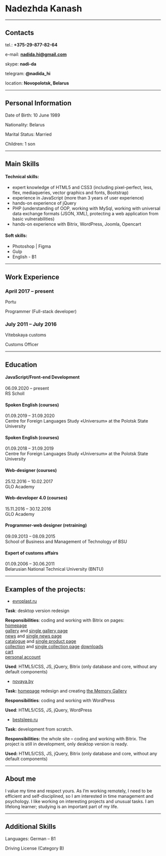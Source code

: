 # Nadezhda Kanash

***

## Contacts

tel.:       **+375-29-877-82-64**

e-mail:     **nadida.hi@gmail.com**  

skype:      **nadi-da**  

telegram:   **@nadida_hi**  

location:    **Novopolotsk, Belarus**

***

## Personal Information

Date of Birth:	10 June 1989  

Nationality:	Belarus

Marital Status:	Married

Children:		1 son

***

## Main Skills

#### Technical skills:
- expert knowledge of HTML5 and CSS3 (including pixel-perfect, less, flex, mediaqueries, vector graphics and fonts, Bootstrap)
- experience in JavaScript (more than 3 years of user experience)
- hands-on experience of jQuery
- PHP (understanding of OOP, working with MySql, working with universal data exchange formats (JSON, XML), protecting a web application from basic vulnerabilities)
- hands-on experience with Bitrix, WordPress, Joomla, Opencart

#### Soft skills:
- Photoshop | Figma
- Gulp
- English - B1 

***

## Work Experience

### April 2017 – present

Portu

Programmer (Full-stack developer)

### July 2011 – July 2016 

Vitebskaya customs

Customs Officer

***

## Education

#### JavaScript/Front-end Development

06.09.2020 – present  
RS Scholl

#### Spoken English (courses)

01.09.2019 – 31.09.2020  
Centre for Foreign Languages Study «Universum» at the Polotsk State University

#### Spoken English (courses)

01.09.2018 – 31.09.2019  
Centre for Foreign Languages Study «Universum» at the Polotsk State University

#### Web-designer (courses)

25.12.2016 – 10.02.2017  
GLO Academy

#### Web-developer 4.0 (courses)

15.11.2016 – 30.12.2016  
GLO Academy  
    
#### Programmer-web designer (retraining)

09.09.2013 – 08.09.2015  
School of Business and Management of Technology of BSU



#### Expert of customs affairs

01.09.2006 – 30.06.2011  
Belarusian National Technical University (BNTU)

***

## Examples of the projects:

- [evroplast.ru](https://evroplast.ru/)

**Task**: desktop version redesign 

**Responsibilities**: coding and working with Bitrix on pages:  
[homepage](https://evroplast.ru/)  
[gallery](https://evroplast.ru/gallery/) and [single gallery page](https://evroplast.ru/gallery/64686)  
[news](https://evroplast.ru/mag/#all) and [single news page](https://evroplast.ru/mag/92149)  
[catalogue](https://evroplast.ru/catalogue/) and [single product page](https://evroplast.ru/catalogue/interernyj-dekor/karnizy/1-50-298)  
[collection](https://evroplast.ru/collection/) and [single collection page](https://evroplast.ru/collection/mauritania)
[downloads](https://evroplast.ru/download/)  
[cart](https://evroplast.ru/cart/)  
[personal account](https://evroplast.ru/personal/)

**Used**: HTML5/CSS, JS, jQuery, Bitrix (only database and core, without any default components)

- [novaya.by](https://www.novaya.by/)

**Task:** [homepage](https://www.novaya.by/) redesign and creating [the Memory Gallery](https://www.novaya.by/memory_gallery/)

**Responsibilities**: coding and working with WordPress

**Used**: HTML5/CSS, JS, jQuery, WordPress

- [bestsleep.ru](http://bestsleep.portu.by/)

**Task:** development from scratch.

**Responsibilities:** the whole site – coding and working with Bitrix. The project is still in development, only desktop version is ready.

**Used:** HTML5/CSS, JS, jQuery, Bitrix (only database and core, without any default components)

***

## About me

I value my time and respect yours. As I’m working remotely, I need to be efficient and self-disciplined, so I am interested in time management and psychology.  I like working on interesting projects and unusual tasks. I am lifelong learner; studying is an important part of my life.

***

## Additional Skills

Languages: 	German – B1

Driving License (Category B)
